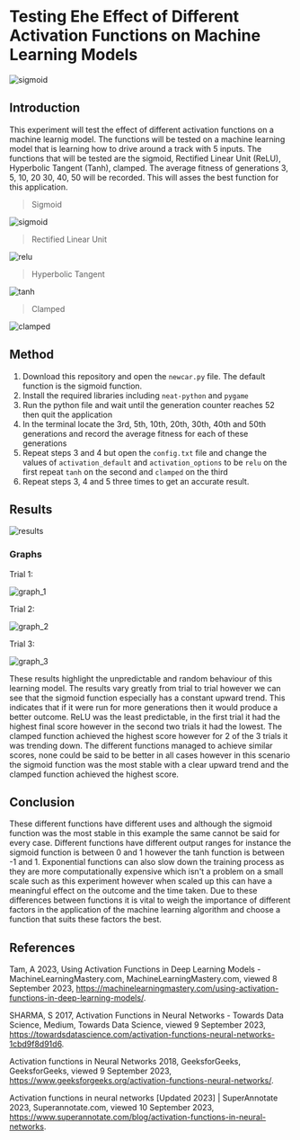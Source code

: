 # Testing Ehe Effect of Different Activation Functions on Machine Learning Models
![sigmoid](assets/sigmoid.png)

## Introduction
This experiment will test the effect of different activation functions on a machine learnig model. The functions will be tested on a machine learning model that is learning how to drive around a track with 5 inputs. The functions that will be tested are the sigmoid, Rectified Linear Unit (ReLU), Hyperbolic Tangent (Tanh), clamped. The average fitness of generations 3, 5, 10, 20 30, 40, 50 will be recorded. This will asses the best function for this application.

>Sigmoid

![sigmoid](assets/Sigmoid.webp)

>Rectified Linear Unit

![relu](assets/ReLU.webp)

>Hyperbolic Tangent

![tanh](assets/Tanh.webp)

>Clamped

![clamped](assets/Clamped.webp)


## Method
1. Download this repository and open the `newcar.py` file. The default function is the sigmoid function.
2. Install the required libraries including `neat-python` and `pygame`
3. Run the python file and wait until the generation counter reaches 52 then quit the application
4. In the terminal locate the 3rd, 5th, 10th, 20th, 30th, 40th and 50th generations and record the average fitness for each of these generations
5. Repeat steps 3 and 4 but open the `config.txt` file and change the values of `activation_default` and `activation_options` to be `relu` on the first repeat `tanh` on the second and `clamped` on the third
6. Repeat steps 3, 4 and 5 three times to get an accurate result.

## Results
![results](assets/results_table.png)

### Graphs
Trial 1:

![graph_1](assets/Trial_1.png)

Trial 2:

![graph_2](assets/Trial_2.png)

Trial 3:

![graph_3](assets/Trial_3.png)


These results highlight the unpredictable and random behaviour of this learning model. The results vary greatly from trial to trial however we can see that the sigmoid function especially has a constant upward trend. This indicates that if it were run for more generations then it would produce a better outcome. ReLU was the least predictable, in the first trial it had the highest final score however in the second two trials it had the lowest. The clamped function achieved the highest score however for 2 of the 3 trials it was trending down. The different functions managed to achieve similar scores, none could be said to be better in all cases however in this scenario the sigmoid function was the most stable with a clear upward trend and the clamped function achieved the highest score. 


## Conclusion
These different functions have different uses and although the sigmoid function was the most stable in this example the same cannot be said for every case. Different functions have different output ranges for instance the sigmoid function is between 0 and 1 however the tanh function is between -1 and 1. Exponential functions can also slow down the training process as they are more computationally expensive which isn't a problem on a small scale such as this experiment however when scaled up this can have a meaningful effect on the outcome and the time taken. Due to these differences between functions it is vital to weigh the importance of different factors in the application of the machine learning algorithm and choose a function that suits these factors the best. 

## References
Tam, A 2023, Using Activation Functions in Deep Learning Models - MachineLearningMastery.com, MachineLearningMastery.com, viewed 8 September 2023, <https://machinelearningmastery.com/using-activation-functions-in-deep-learning-models/>.

SHARMA, S 2017, Activation Functions in Neural Networks - Towards Data Science, Medium, Towards Data Science, viewed 9 September 2023, <https://towardsdatascience.com/activation-functions-neural-networks-1cbd9f8d91d6>.

Activation functions in Neural Networks 2018, GeeksforGeeks, GeeksforGeeks, viewed 9 September 2023, <https://www.geeksforgeeks.org/activation-functions-neural-networks/>.

Activation functions in neural networks [Updated 2023] | SuperAnnotate 2023, Superannotate.com, viewed 10 September 2023, <https://www.superannotate.com/blog/activation-functions-in-neural-networks>.

‌
‌
‌

‌
